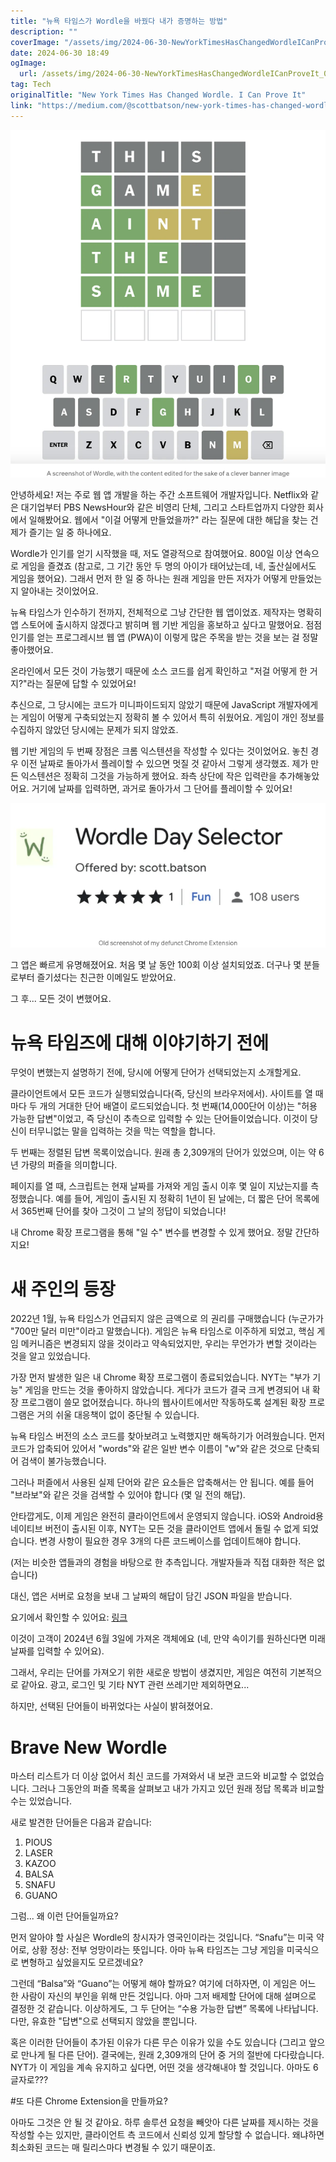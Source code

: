 ```yaml
---
title: "뉴욕 타임스가 Wordle을 바꿨다 내가 증명하는 방법"
description: ""
coverImage: "/assets/img/2024-06-30-NewYorkTimesHasChangedWordleICanProveIt_0.png"
date: 2024-06-30 18:49
ogImage: 
  url: /assets/img/2024-06-30-NewYorkTimesHasChangedWordleICanProveIt_0.png
tag: Tech
originalTitle: "New York Times Has Changed Wordle. I Can Prove It"
link: "https://medium.com/@scottbatson/new-york-times-has-changed-wordle-i-can-prove-it-7129ef39ce70"
---
```




![2024-06-30-NewYorkTimesHasChangedWordleICanProveIt_0](/assets/img/2024-06-30-NewYorkTimesHasChangedWordleICanProveIt_0.png)

안녕하세요! 저는 주로 웹 앱 개발을 하는 주간 소프트웨어 개발자입니다. Netflix와 같은 대기업부터 PBS NewsHour와 같은 비영리 단체, 그리고 스타트업까지 다양한 회사에서 일해봤어요. 웹에서 "이걸 어떻게 만들었을까?" 라는 질문에 대한 해답을 찾는 건 제가 즐기는 일 중 하나에요.

Wordle가 인기를 얻기 시작했을 때, 저도 열광적으로 참여했어요. 800일 이상 연속으로 게임을 즐겼죠 (참고로, 그 기간 동안 두 명의 아이가 태어났는데, 네, 출산실에서도 게임을 했어요). 그래서 먼저 한 일 중 하나는 원래 게임을 만든 저자가 어떻게 만들었는지 알아내는 것이었어요.

뉴욕 타임스가 인수하기 전까지, 전체적으로 그냥 간단한 웹 앱이었죠. 제작자는 명확히 앱 스토어에 출시하지 않겠다고 밝히며 웹 기반 게임을 홍보하고 싶다고 말했어요. 점점 인기를 얻는 프로그레시브 웹 앱 (PWA)이 이렇게 많은 주목을 받는 것을 보는 걸 정말 좋아했어요.


<div class="content-ad"></div>

온라인에서 모든 것이 가능했기 때문에 소스 코드를 쉽게 확인하고 "저걸 어떻게 한 거지?"라는 질문에 답할 수 있었어요!

추신으로, 그 당시에는 코드가 미니파이드되지 않았기 때문에 JavaScript 개발자에게는 게임이 어떻게 구축되었는지 정확히 볼 수 있어서 특히 쉬웠어요. 게임이 개인 정보를 수집하지 않았던 당시에는 문제가 되지 않았죠.

웹 기반 게임의 두 번째 장점은 크롬 익스텐션을 작성할 수 있다는 것이었어요. 놓친 경우 이전 날짜로 돌아가서 플레이할 수 있으면 멋질 것 같아서 그렇게 생각했죠. 제가 만든 익스텐션은 정확히 그것을 가능하게 했어요. 좌측 상단에 작은 입력란을 추가해놓았어요. 거기에 날짜를 입력하면, 과거로 돌아가서 그 단어를 플레이할 수 있어요!

![이미지](/assets/img/2024-06-30-NewYorkTimesHasChangedWordleICanProveIt_1.png)

<div class="content-ad"></div>

그 앱은 빠르게 유명해졌어요. 처음 몇 날 동안 100회 이상 설치되었죠. 더구나 몇 분들로부터 즐기셨다는 친근한 이메일도 받았어요.

그 후... 모든 것이 변했어요.

# 뉴욕 타임즈에 대해 이야기하기 전에

무엇이 변했는지 설명하기 전에, 당시에 어떻게 단어가 선택되었는지 소개할게요.

<div class="content-ad"></div>

클라이언트에서 모든 코드가 실행되었습니다(즉, 당신의 브라우저에서). 사이트를 열 때마다 두 개의 거대한 단어 배열이 로드되었습니다. 첫 번째(14,000단어 이상)는 "허용 가능한 답변"이었고, 즉 당신이 추측으로 입력할 수 있는 단어들이었습니다. 이것이 당신이 터무니없는 말을 입력하는 것을 막는 역할을 합니다.

두 번째는 정렬된 답변 목록이었습니다. 원래 총 2,309개의 단어가 있었으며, 이는 약 6년 가량의 퍼즐을 의미합니다.

페이지를 열 때, 스크립트는 현재 날짜를 가져와 게임 출시 이후 몇 일이 지났는지를 측정했습니다. 예를 들어, 게임이 출시된 지 정확히 1년이 된 날에는, 더 짧은 단어 목록에서 365번째 단어를 찾아 그것이 그 날의 정답이 되었습니다!

내 Chrome 확장 프로그램을 통해 "일 수" 변수를 변경할 수 있게 했어요. 정말 간단하지요!

<div class="content-ad"></div>

# 새 주인의 등장

2022년 1월, 뉴욕 타임스가 언급되지 않은 금액으로 <Wordle>의 권리를 구매했습니다 (누군가가 "700만 달러 미만"이라고 말했습니다). 게임은 뉴욕 타임스로 이주하게 되었고, 핵심 게임 메커니즘은 변경되지 않을 것이라고 약속되었지만, 우리는 무언가가 변할 것이라는 것을 알고 있었습니다.

가장 먼저 발생한 일은 내 Chrome 확장 프로그램이 종료되었습니다. NYT는 "부가 기능" 게임을 만드는 것을 좋아하지 않았습니다. 게다가 코드가 결국 크게 변경되어 내 확장 프로그램이 쓸모 없어졌습니다. 하나의 웹사이트에서만 작동하도록 설계된 확장 프로그램은 거의 쉬울 대응책이 없이 중단될 수 있습니다.

뉴욕 타임스 버전의 소스 코드를 찾아보려고 노력했지만 해독하기가 어려웠습니다. 먼저 코드가 압축되어 있어서 "words"와 같은 일반 변수 이름이 "w"와 같은 것으로 단축되어 검색이 불가능했습니다.

<div class="content-ad"></div>

그러나 퍼즐에서 사용된 실제 단어와 같은 요소들은 압축해서는 안 됩니다. 예를 들어 "브라보"와 같은 것을 검색할 수 있어야 합니다 (몇 일 전의 해답).

안타깝게도, 이제 게임은 완전히 클라이언트에서 운영되지 않습니다. iOS와 Android용 네이티브 버전이 출시된 이후, NYT는 모든 것을 클라이언트 앱에서 돌릴 수 없게 되었습니다. 변경 사항이 필요한 경우 3개의 다른 코드베이스를 업데이트해야 합니다.

(저는 비슷한 앱들과의 경험을 바탕으로 한 추측입니다. 개발자들과 직접 대화한 적은 없습니다)

대신, 앱은 서버로 요청을 보내 그 날짜의 해답이 담긴 JSON 파일을 받습니다.

<div class="content-ad"></div>

요기에서 확인할 수 있어요:
[링크](https://www.nytimes.com/svc/wordle/v2/2024-06-03.json)

이것이 고객이 2024년 6월 3일에 가져온 객체에요 (네, 만약 속이기를 원하신다면 미래 날짜를 입력할 수 있어요).

그래서, 우리는 단어를 가져오기 위한 새로운 방법이 생겼지만, 게임은 여전히 기본적으로 같아요. 광고, 로그인 및 기타 NYT 관련 쓰레기만 제외하면요...

하지만, 선택된 단어들이 바뀌었다는 사실이 밝혀졌어요.

<div class="content-ad"></div>

# Brave New Wordle

마스터 리스트가 더 이상 없어서 최신 코드를 가져와서 내 보관 코드와 비교할 수 없었습니다. 그러나 그동안의 퍼즐 목록을 살펴보고 내가 가지고 있던 원래 정답 목록과 비교할 수는 있었습니다.

새로 발견한 단어들은 다음과 같습니다:
1. PIOUS
2. LASER
3. KAZOO
4. BALSA
5. SNAFU
6. GUANO

그럼... 왜 이런 단어들일까요?

<div class="content-ad"></div>


먼저 알아야 할 사실은 Wordle의 창시자가 영국인이라는 것입니다. “Snafu”는 미국 약어로, 상황 정상: 전부 엉망이라는 뜻입니다. 아마 뉴욕 타임즈는 그냥 게임을 미국식으로 변형하고 싶었을지도 모르겠네요?

그런데 “Balsa”와 “Guano”는 어떻게 해야 할까요? 여기에 더하자면, 이 게임은 어느 한 사람이 자신의 부인을 위해 만든 것입니다. 아마 그저 배제할 단어에 대해 설며으로 결정한 것 같습니다. 이상하게도, 그 두 단어는 “수용 가능한 답변” 목록에 나타납니다. 다만, 유효한 "답변"으로 선택되지 않았을 뿐입니다.

혹은 이러한 단어들이 추가된 이유가 다른 무슨 이유가 있을 수도 있습니다 (그리고 앞으로 만나게 될 다른 단어). 결국에는, 원래 2,309개의 단어 중 거의 절반에 다다랐습니다. NYT가 이 게임을 계속 유지하고 싶다면, 어떤 것을 생각해내야 할 것입니다. 아마도 6글자로???

#또 다른 Chrome Extension을 만들까요?

<div class="content-ad"></div>

아마도 그것은 안 될 것 같아요. 하루 솔루션 요청을 빼앗아 다른 날짜를 제시하는 것을 작성할 수는 있지만, 클라이언트 측 코드에서 신뢰성 있게 할당할 수 없습니다. 왜냐하면 최소화된 코드는 매 릴리스마다 변경될 수 있기 때문이죠.